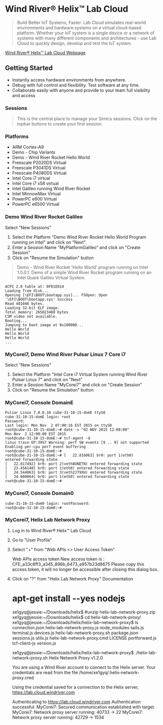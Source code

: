 Wind River® Helix™ Lab Cloud
==

> Build Better IoT Systems, Faster. Lab Cloud simulates real-world environments and hardware systems on a virtual cloud-based platform. Whether your IoT system is a single device or a network of systems with many different components and architectures - use Lab Cloud to quickly design, develop and test the IoT system.

[Wind River® Helix™ Lab Cloud Webpage](https://lab.cloud.windriver.com/)

## Getting Started

- Instantly access hardware environments from anywhere.
- Debug with full control and flexibility. Test software at any time.
- Collaborate easily with anyone and provide to your team full visibility and access

### Sessions

> This is the central place to manage your Simics sessions. Click on the topbar buttons to create your first session.

### Platforms

- ARM Cortex-A9
- Demo - Chip Variants
- Demo - Wind River Rocket Hello World
- Freescale P2020DS Virtual
- Freescale P3041DS Virtual
- Freescale P4080DS Virtual 
- Intel Core i7 virtual
- Intel Core i7 x58 virtual
- Intel Galileo running Wind River Rocket
- Intel MinnowMax Virtual
- PowerPC e600 Virtual
- PowerPC e6500 Virtual

### Demo Wind River Rocket Galileo

Select "New Sessions"

1. Select the Platform "Demo Wind River Rocket Hello World Program running on Intel" and click on "Next"
2. Enter a Session Name "MyPlatformGalileo" and click on "Create Session"
3. Click on "Resume the Simulation" button

> Demo - Wind River Rocket 'Hello World' program running on Intel 1.0.0.1. Demo of a simple Wind River Rocket program running on an Intel Quark Galileo Virtual System.

    ACPI 2.0 table at: 0F01E014                       
    Loading from disk...   
    Opening [\EFI\BOOT\bootapp.sys]... FSOpen: Open '\EFI\BOOT\bootapp.sys' Success
    Read 481046 bytes.
    Loading 32-bit ELF image.
    Total memory: 265023488 bytes
    CSM video not available.                       
    Booting...        
    Jumping to boot image at 0x100000...
    Hello World
    Hello World
    Hello World
    ...

### MyCorei7, Demo Wind River Pulsar Linux 7 Core i7

Select "New Sessions"

1. Select the Platform "Intel Core i7 Virtual System running Wind River Pulsar Linux 7" and click on "Next"
2. Enter a Session Name "MyCorei7" and click on "Create Session"
3. Click on "Resume the Simulation" button

### MyCorei7, Console DomainE

    Pulsar Linux 7.0.0.10 cube-31-10-15-domE ttyS0
    cube-31-10-15-domE login: root
    Password: 
    Last login: Mon Nov  2 07:00:16 EST 2015 on ttyS0
    root@cube-31-10-15-domE:~# date -s "02 NOV 2015 12:00:00"
    Mon Nov  2 12:00:00 EST 2015
    root@cube-31-10-15-domE:~# tcf-agent -d
    linux trace EP:3957 Warning: perf SW events [9 .. 9] not supported
    Enabling per-cpu perf event buffering
    root@cube-31-10-15-domE:~# 
    root@cube-31-10-15-domE:~# [   22.816063] br0: port 1(eth0)
    entered forwarding state
    [   22.817492] br0: port 2(veth8UNETN) entered forwarding state
    [   23.456140] br0: port 1(eth0) entered forwarding state
    [   24.544063] br0: port 3(veth2J79XH) entered forwarding state
    [   24.800064] br0: port 1(eth0) entered forwarding state
    root@cube-31-10-15-domE:~# 

### MyCorei7, Console Domain0

    cube-31-10-15-dom0 login: rootPassword: 
    root@cube-31-10-15-dom0:~# 


### MyCorei7, Helix Lab Network Proxy

1. Log in to Wind River® Helix™ Lab Cloud
2. Go to "User Profile"
3. Select "+" from "Web APIs <> User Access Token"

    Web APIs access token
    New access token is : 
    CFE_a33c6ff3_a345_896b_6473_e957b23d8675
    Please copy this access token, it will no longer be accessible after closing this dialog box.

4. Click on "?" from "Helix Lab Network Proxy" Documentation

    # apt-get install --yes nodejs
    xe1gyq@jessie:~/Downloads/helix$ #unzip helix-lab-network-proxy.zip 
    xe1gyq@jessie:~/Downloads/helix$ cd helix-lab-network-proxy/
    xe1gyq@jessie:~/Downloads/helix/helix-lab-network-proxy$ ls
    connection.json              helix-lab-network-proxy.js  node_modules    sails.js       terminal.js
    devices.js                   helix-lab-network-proxy.sh  package.json    sessions.js    utils.js
    helix-lab-network-proxy.cmd  LICENSE                     portforward.js  tcf-client-js  version.js

    xe1gyq@jessie:~/Downloads/helix/helix-lab-network-proxy$ ./helix-lab-network-proxy.sh 
    Helix Network Proxy v1.2.0

    You are using a Wind River account to connect to the Helix server.
    Your credentials are read from the file /home/xe1gyq/.helix-network-proxy.cred
    
    Using the credential saved for a connection to the Helix server, https://lab.cloud.windriver.com
    
    Authenticating to https://lab.cloud.windriver.com
    Authentication successful.
    MyCorei7: Secured communication established with target.
    MyCorei7: Network proxy server running: 40733 -> 22
    MyCorei7: Network proxy server running: 42729 -> 1534

